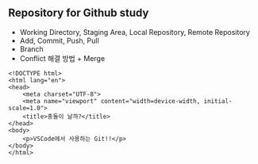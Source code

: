 ## Repository for Github study

- Working Directory, Staging Area, Local Repository, Remote Repository
- Add, Commit, Push, Pull
- Branch
- Conflict 해결 방법 + Merge

```
<!DOCTYPE html>
<html lang="en">
<head>
    <meta charset="UTF-8">
    <meta name="viewport" content="width=device-width, initial-scale=1.0">
    <title>충돌이 날까?</title>
</head>
<body>
    <p>VSCode에서 사용하는 Git!!</p>
</body>
</html>
```
